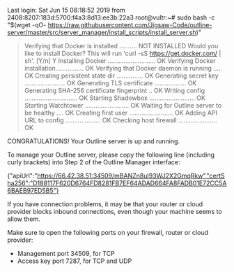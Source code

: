 Last login: Sat Jun 15 08:18:52 2019 from 2408:8207:183d:5700:f4a3:8d13:ee3b:22a3
root@vultr:~# sudo bash -c "$(wget -qO- https://raw.githubusercontent.com/Jigsaw-Code/outline-server/master/src/server_manager/install_scripts/install_server.sh)"
> Verifying that Docker is installed .......... NOT INSTALLED
> Would you like to install Docker? This will run 'curl -sS https://get.docker.com/ | sh'. [Y/n] Y
> Installing Docker ........................... OK
> Verifying Docker installation................ OK
> Verifying that Docker daemon is running ..... OK
> Creating persistent state dir ............... OK
> Generating secret key ....................... OK
> Generating TLS certificate .................. OK
> Generating SHA-256 certificate fingerprint .. OK
> Writing config .............................. OK
> Starting Shadowbox .......................... OK
> Starting Watchtower ......................... OK
> Waiting for Outline server to be healthy .... OK
> Creating first user ......................... OK
> Adding API URL to config .................... OK
> Checking host firewall ...................... OK

CONGRATULATIONS! Your Outline server is up and running.

To manage your Outline server, please copy the following line (including curly
brackets) into Step 2 of the Outline Manager interface:

{"apiUrl":"https://66.42.38.51:34509/mBANZn8uI93WJ2X2GmqRkw","certSha256":"D188117F620D6764FD8281FB7EF64ADAD664FA8FADB01E72CC5A6BAEB97ED5B5"}

If you have connection problems, it may be that your router or cloud provider
blocks inbound connections, even though your machine seems to allow them.

Make sure to open the following ports on your firewall, router or cloud provider:
- Management port 34509, for TCP
- Access key port 7287, for TCP and UDP
